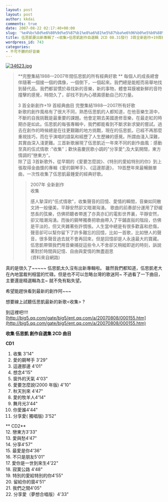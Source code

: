 ```yaml
---
layout: post
layout: post
author: kkdai
comments: true
date: 2007-08-22 02:17:40+00:00
slug: '%e4%bc%8d%e6%80%9d%e5%87%b1%e8%a6%81%e5%87%ba%e6%96%b0%e5%b0%88%e8%bc%af%e4%ba%86-%e6%94%b6%e9%9b%86%e4%bc%8d%e6%80%9d%e5%87%b1%e5%89%b5%e4%bd%9c%e8%87%aa%e9%81%b8%e8%bc%af-2cd-0831%e7%99%bc'
title: 伍思凱要出新專輯了-<收集>伍思凱創作自選輯 2CD 08.31發行 3首全新創作+19首經典曲目-可以線上試聽
wordpress_id: 743
categories:
- 不可不聽的好音樂
---
```


[![34623.jpg](http://farm2.static.flickr.com/1153/1195444633_8d3d9cc257.jpg)](http://www.flickr.com/photos/27643002@N00/1195444633/)

<blockquote>**完整集結1988—2007年間伍思凱的所有經典好歌   
**  
每個人的成長總會伴隨著一個接一個的偶像，一個倒下，一個起來。我們總是能輕而易舉地找到替代品。我們都習慣於尋找新的音樂，新的事物，體會耳膜被新鮮的音符撞擊的感覺，時間久了，卻找不到內心積澱感動自己的力量。   
  
3 首全新創作+19 首經典曲目 完整集結1988—2007所有好歌  
新歌的創作風格有了很大不同，熟悉伍思凱的人都知道，在他音樂生涯中，不斷的自我挑戰是最重要的課題。他會定期去美國進修音樂，在最走紅的時期亦是如此。伍思凱的每張專輯中，我們都能看到不斷求新求變的嘗試。過去在創作的時候總是在往更艱難的地方挑戰，現在的伍思凱，已經不再那麼重視技巧，而在乎演唱的語氣和經歷了人生歷練的感覺。所謂由淺入深難，其實由深入淺更難。三首新歌展現了伍思凱近一年來不同的創作曲風：感動至真的伍式情歌 :"收集"；歡快喜慶民歌小調的"分享愛";及大氣開闊，東方情調的"戀東方"。  
除了這 3首新歌外，從早期的《愛要怎麼說》、《特別的愛給特別的你》到上張取得金曲獎的專輯《愛的鋼琴手》、《這邊那邊》， 19首歷年來最暢銷單曲，一次性收集了伍思凱最鍾愛的經典好歌。
> 
> 2007年 全新創作  
收集 
> 
> 感人摯深的"伍式情歌"，收集聲音的回憶、愛情的瞬間，音樂如同散文詩一般優美，平靜安然卻又暗潮洶湧。 歌曲的前奏部分運用了舒緩悠長的弦樂，仿佛把聽者帶進了亦真亦幻的電影世界裏，平靜安然，卻又暗潮洶湧。而後的鋼琴獨奏把歌曲帶入了平鋪直敍的階段，仿佛是平淡的，但又夾雜著些許惆悵。人生當中總是有很多歡喜和悲傷，聲音卻可以幫你留下了許多難忘的回憶，比如一首歌，比如戀人的聲音，很多聲音過去就不會再回來，但是回憶卻是人永遠最大的寶藏。 伍思凱帶領我們用音樂捕捉這些令人不舍卻又稍縱即逝的時刻，訴說著對於時間與記憶、自由與愛情的無盡遐思   
(資料來自網路)
> 
> </blockquote>

真的是很久了~~~~~ 伍思凱太久沒有出新專輯啦。 雖然我們都知道，伍思凱老大在內地當裁判相當的忙碌。但是也不可以忽略台灣的歌迷阿~ 不過看了一下曲目，主要還是精選輯為主~ 就不免有點失望。

希望能趕快看到最新的創作阿~~~

想要線上試聽伍思凱最新的新歌<收集> ?

到這裡吧!!!! [http://big5.qq.com/gate/big5/ent.qq.com/a/20070808/000155.htm](http://big5.qq.com/gate/big5/ent.qq.com/a/20070808/000155.htm)


<!-- more -->
 

  
**收集 伍思凱 創作自選集 2CD 曲目**  
  
**CD1**   
1. 收集 3'14"   
2. 愛的鋼琴手 3'29"   
3. 這邊那邊 4'01"   
4. 想念4'15"   
5. 窗外的天氣 4'03"  
6. 愛要怎麼說(2000 年版) 4'10"  
7. 秋天別來 4'47"  
8. 愛的牧羊人4'14"   
9. 舞月光3'44"   
10. 你愛誰4'44"  
11. 分享愛( 獨唱版) 3'52"   
  
** CD2**   
12. 戀東方3'33"   
13. 愛與愁4'47"   
14. 分享4'57"   
15. 最愛是你4'36"   
16. 不只是朋友5'01"   
17. 愛你是一世到來生4'22"   
18. 寂寞公路 4'48"  
19. 特別的愛給特別的你4'55"   
20. 留給你的窗4'51"  
21. 我們之間4'05"   
22. 分享愛（夢想合唱版）4'33"
